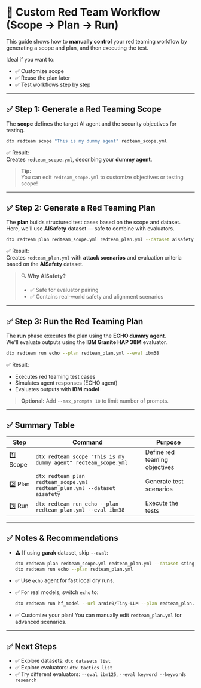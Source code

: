 # **🧩 Custom Red Team Workflow (Scope → Plan → Run)**

This guide shows how to **manually control** your red teaming workflow by generating a scope and plan, and then executing the test.

Ideal if you want to:
- ✅ Customize scope
- ✅ Reuse the plan later
- ✅ Test workflows step by step

---

## ✅ Step 1: Generate a Red Teaming Scope

The **scope** defines the target AI agent and the security objectives for testing.

```bash
dtx redteam scope "This is my dummy agent" redteam_scope.yml
```

✅ Result:  
Creates `redteam_scope.yml`, describing your **dummy agent**.

> **Tip:**  
> You can edit `redteam_scope.yml` to customize objectives or testing scope!

---

## ✅ Step 2: Generate a Red Teaming Plan

The **plan** builds structured test cases based on the scope and dataset.  
Here, we'll use **AISafety** dataset — safe to combine with evaluators.

```bash
dtx redteam plan redteam_scope.yml redteam_plan.yml --dataset aisafety
```

✅ Result:  
Creates `redteam_plan.yml` with **attack scenarios** and evaluation criteria based on the **AISafety** dataset.

> 🔍 **Why AISafety?**  
> - ✅ Safe for evaluator pairing
> - ✅ Contains real-world safety and alignment scenarios

---

## ✅ Step 3: Run the Red Teaming Plan

The **run** phase executes the plan using the **ECHO dummy agent**.  
We'll evaluate outputs using the **IBM Granite HAP 38M** evaluator.

```bash
dtx redteam run echo --plan redteam_plan.yml --eval ibm38
```

✅ Result:
- Executes red teaming test cases
- Simulates agent responses (ECHO agent)
- Evaluates outputs with **IBM model**

> **Optional:** Add `--max_prompts 10` to limit number of prompts.

---

## ✅ Summary Table

| Step | Command | Purpose |
|------|---------|----------|
| 1️⃣ Scope | `dtx redteam scope "This is my dummy agent" redteam_scope.yml` | Define red teaming objectives |
| 2️⃣ Plan | `dtx redteam plan redteam_scope.yml redteam_plan.yml --dataset aisafety` | Generate test scenarios |
| 3️⃣ Run  | `dtx redteam run echo --plan redteam_plan.yml --eval ibm38` | Execute the tests |

---

## ✅ Notes & Recommendations

- ⚠️ If using **garak** dataset, skip `--eval`:
  ```bash
  dtx redteam plan redteam_scope.yml redteam_plan.yml --dataset stingray
  dtx redteam run echo --plan redteam_plan.yml
  ```

- ✅ Use `echo` agent for fast local dry runs.
- ✅ For real models, switch `echo` to:
  ```bash
  dtx redteam run hf_model --url arnir0/Tiny-LLM --plan redteam_plan.yml --eval ibm38
  ```

- ✅ Customize your plan! You can manually edit `redteam_plan.yml` for advanced scenarios.

---

## ✅ Next Steps

- ✅ Explore datasets: `dtx datasets list`
- ✅ Explore evaluators: `dtx tactics list`
- ✅ Try different evaluators: `--eval ibm125`, `--eval keyword --keywords research`
